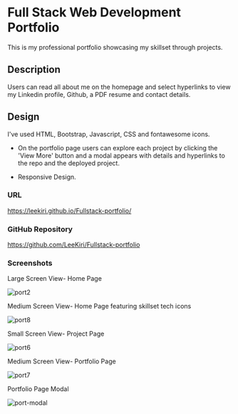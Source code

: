 # Full Stack Web Development Portfolio
This is my professional portfolio showcasing my skillset through projects. 

## Description
Users can read all about me on the homepage and select hyperlinks to view my Linkedin profile, Github, a PDF resume and contact details. 

## Design
I've used HTML, Bootstrap, Javascript, CSS and fontawesome icons.

* On the portfolio page users can explore each project by clicking the 'View More' button and a modal appears with details and hyperlinks to the repo and the deployed project.

* Responsive Design. 

### URL
https://leekiri.github.io/Fullstack-portfolio/
### GitHub Repository
https://github.com/LeeKiri/Fullstack-portfolio

### Screenshots
Large Screen View- Home Page

![port2](https://user-images.githubusercontent.com/73642462/111426356-aaed3700-8748-11eb-96a3-3acb5bfe1d3d.PNG)

Medium Screen View- Home Page featuring skillset tech icons

![port8](https://user-images.githubusercontent.com/73642462/111426447-c7896f00-8748-11eb-9f44-456a552bac62.PNG)

Small Screen View- Project Page

![port6](https://user-images.githubusercontent.com/73642462/111426459-c9ebc900-8748-11eb-9544-b2b729aa6141.PNG)

Medium Screen View- Portfolio Page

![port7](https://user-images.githubusercontent.com/73642462/111426460-c9ebc900-8748-11eb-822a-372f44de5839.PNG)

Portfolio Page Modal

![port-modal](https://user-images.githubusercontent.com/73642462/111426453-c8ba9c00-8748-11eb-8d27-a8d54ae2aa2e.PNG)
